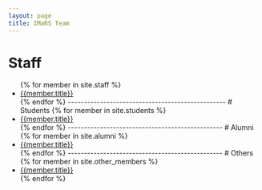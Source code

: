 ```yaml
---
layout: page
title: IMaRS Team
---
```


<!-- these are generated from the members collection -->
# Staff
<ul>
{% for member in site.staff %}
    <li><a href="{{member.url}}">{{member.title}}</a></li>
{% endfor %}
-------------------------------------------------
# Students
{% for member in site.students %}
    <li><a href="{{member.url}}">{{member.title}}</a></li>
{% endfor %}
------------------------------------------------
# Alumni
{% for member in site.alumni %}
    <li><a href="{{member.url}}">{{member.title}}</a></li>
{% endfor %}
------------------------------------------------
# Others
{% for member in site.other_members %}
    <li><a href="{{member.url}}">{{member.title}}</a></li>
{% endfor %}

